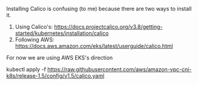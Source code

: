
Installing Calico is confusing (to me) because there are two ways to install it.

1. Using Calico's:  https://docs.projectcalico.org/v3.8/getting-started/kubernetes/installation/calico
2. Following AWS:  https://docs.aws.amazon.com/eks/latest/userguide/calico.html  

For now we are using AWS EKS's direction

kubectl apply -f https://raw.githubusercontent.com/aws/amazon-vpc-cni-k8s/release-1.5/config/v1.5/calico.yaml
